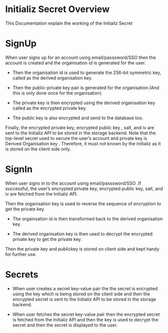 # Initializ Secret Overview

This Documentation explain the working of the Initializ Secret

# SignUp

When user signs up for an account using email/passsword/SSO then the account is created and the orgainsation id is generated for the user.

- Then the organisation id is used to generate the 256-bit symmetric key, called as the derived organisation key.

- Then the public-private key pair is generated for the organisation.(And this is only done once for the organisation)

- The private key is then encrypted using the derived orgainsation key called as the encrypted private key.

- The public key is also encrypted and send to the database too.

Finally, the encrypted private key, encrypted public key , salt, and iv are sent to the Initializ API to be stored in the storage backend. Note that the top-level secret used to secure the user’s account and private key is Derived Organisation key . Therefore, it must not known by the Initializ as it is stored on the client side only.

# SignIn

When user signs in to the account using email/passsword/SSO .If successful, the user’s encrypted private key, encrypted public key, salt, and iv are fetched from the Initializ API.

Then the organisation key is used to reverse the sequence of encryption to get the private key.

- The orgainsation id is then transformed back to the derived organisation key.

- The derived organisation key is then used to decrypt the encrypted private key to get the private key.

Then the private key and publickey is stored on client side and kept handy for further use.


# Secrets 

- When user creates a secret key-value pair  the the secret is encrypted using the key which is being stored on the client side and then the encrypted secret is sent to the Initializ API to be stored in the storage backend.

- When user fetches the secret key-value pair then the encrypted secret is fetched from the Initializ API and then the key is used to decrypt the secret and then the secret is displayed to the user.
